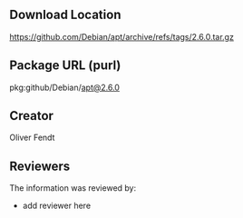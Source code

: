 ## Download Location

https://github.com/Debian/apt/archive/refs/tags/2.6.0.tar.gz

## Package URL (purl)

pkg:github/Debian/apt@2.6.0

## Creator

Oliver Fendt

## Reviewers

The information was reviewed by:

* add reviewer here
